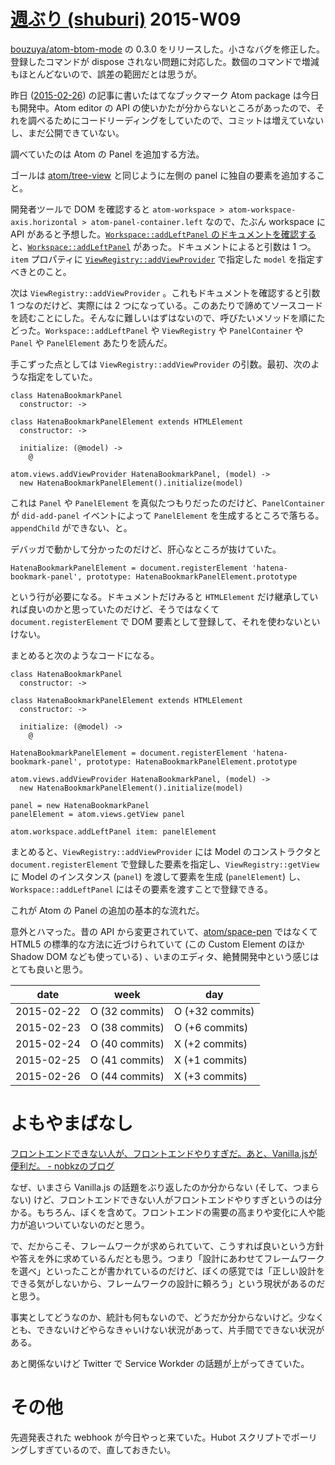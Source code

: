 # [週ぶり (shuburi)][shuburi] 2015-W09

[bouzuya/atom-btom-mode][] の 0.3.0 をリリースした。小さなバグを修正した。登録したコマンドが dispose されない問題に対応した。数個のコマンドで増減もほとんどないので、誤差の範囲だとは思うが。

昨日 ([2015-02-26][]) の記事に書いたはてなブックマーク Atom package は今日も開発中。Atom editor の API の使いかたが分からないところがあったので、それを調べるためにコードリーディングをしていたので、コミットは増えていないし、まだ公開できていない。

調べていたのは Atom の Panel を追加する方法。

ゴールは [atom/tree-view][] と同じように左側の panel に独自の要素を追加すること。

開発者ツールで DOM を確認すると `atom-workspace > atom-workspace-axis.horizontal > atom-panel-container.left` なので、たぶん workspace に API があると予想した。[`Workspace::addLeftPanel` のドキュメントを確認する](https://atom.io/docs/api/v0.182.0/Workspace)と、[`Workspace::addLeftPanel`](https://atom.io/docs/api/v0.182.0/Workspace#instance-addLeftPanel) があった。ドキュメントによると引数は 1 つ。`item` プロパティに [`ViewRegistry::addViewProvider`](https://atom.io/docs/api/v0.182.0/ViewRegistry#instance-addViewProvider) で指定した `model` を指定すべきとのこと。

次は `ViewRegistry::addViewProvider` 。これもドキュメントを確認すると引数 1 つなのだけど、実際には 2 つになっている。このあたりで諦めてソースコードを読むことにした。そんなに難しいはずはないので、呼びたいメソッドを順にたどった。`Workspace::addLeftPanel` や `ViewRegistry` や `PanelContainer` や `Panel` や `PanelElement` あたりを読んだ。

手こずった点としては `ViewRegistry::addViewProvider` の引数。最初、次のような指定をしていた。

```
class HatenaBookmarkPanel
  constructor: ->

class HatenaBookmarkPanelElement extends HTMLElement
  constructor: ->

  initialize: (@model) ->
    @

atom.views.addViewProvider HatenaBookmarkPanel, (model) ->
  new HatenaBookmarkPanelElement().initialize(model)
```

これは `Panel` や `PanelElement` を真似たつもりだったのだけど、`PanelContainer` が `did-add-panel` イベントによって `PanelElement` を生成するところで落ちる。`appendChild` ができない、と。

デバッガで動かして分かったのだけど、肝心なところが抜けていた。

```
HatenaBookmarkPanelElement = document.registerElement 'hatena-bookmark-panel', prototype: HatenaBookmarkPanelElement.prototype
```

という行が必要になる。ドキュメントだけみると `HTMLElement` だけ継承していれば良いのかと思っていたのだけど、そうではなくて `document.registerElement` で DOM 要素として登録して、それを使わないといけない。

まとめると次のようなコードになる。

```
class HatenaBookmarkPanel
  constructor: ->

class HatenaBookmarkPanelElement extends HTMLElement
  constructor: ->

  initialize: (@model) ->
    @

HatenaBookmarkPanelElement = document.registerElement 'hatena-bookmark-panel', prototype: HatenaBookmarkPanelElement.prototype

atom.views.addViewProvider HatenaBookmarkPanel, (model) ->
  new HatenaBookmarkPanelElement().initialize(model)

panel = new HatenaBookmarkPanel
panelElement = atom.views.getView panel

atom.workspace.addLeftPanel item: panelElement
```

まとめると、`ViewRegistry::addViewProvider` には Model のコンストラクタと `document.registerElement` で登録した要素を指定し、`ViewRegistry::getView` に Model のインスタンス (`panel`) を渡して要素を生成 (`panelElement`) し、`Workspace::addLeftPanel` にはその要素を渡すことで登録できる。

これが Atom の Panel の追加の基本的な流れだ。

意外とハマった。昔の API から変更されていて、[atom/space-pen][] ではなくて HTML5 の標準的な方法に近づけられていて (この Custom Element のほか Shadow DOM なども使っている) 、いまのエディタ、絶賛開発中という感じはとても良いと思う。

date       | week            | day
-----------|-----------------|-----------------
2015-02-22 | O (32 commits)  | O (+32 commits)
2015-02-23 | O (38 commits)  | O (+6 commits)
2015-02-24 | O (40 commits)  | X (+2 commits)
2015-02-25 | O (41 commits)  | X (+1 commits)
2015-02-26 | O (44 commits)  | X (+3 commits)

# よもやまばなし

[フロントエンドできない人が、フロントエンドやりすぎだ。あと、Vanilla.jsが便利だ。 - nobkzのブログ](http://b.hatena.ne.jp/entry/242868056/comment/bouzuya)

なぜ、いまさら Vanilla.js の話題をぶり返したのか分からない (そして、つまらない) けど、フロントエンドできない人がフロントエンドやりすぎというのは分かる。もちろん、ぼくを含めて。フロントエンドの需要の高まりや変化に人や能力が追いついていないのだと思う。

で、だからこそ、フレームワークが求められていて、こうすれば良いという方針や答えを外に求めているんだとも思う。つまり「設計にあわせてフレームワークを選べ」といったことが書かれているのだけど、ぼくの感覚では「正しい設計をできる気がしないから、フレームワークの設計に頼ろう」という現状があるのだと思う。

事実としてどうなのか、統計も何もないので、どうだか分からないけど。少なくとも、できないけどやらなきゃいけない状況があって、片手間でできない状況がある。

あと関係ないけど Twitter で Service Workder の話題が上がってきていた。

# その他

先週発表された webhook が今日やっと来ていた。Hubot スクリプトでポーリングしすぎているので、直しておきたい。

[2015-02-26]: http://blog.bouzuya.net/2015/02/26/
[atom/space-pen]: https://github.com/atom/space-pen
[atom/tree-view]: https://github.com/atom/tree-view
[bouzuya/atom-btom-mode]: https://github.com/bouzuya/atom-btom-mode
[bouzuya/dotfiles]: https://github.com/bouzuya/dotfiles
[shuburi]: http://shuburi.org
